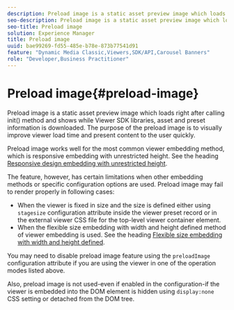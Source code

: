 ```yaml
---
description: Preload image is a static asset preview image which loads right after calling init() method and shows while Viewer SDK libraries, asset and preset information is downloaded. The purpose of the preload image is to visually improve viewer load time and present content to the user quickly.
seo-description: Preload image is a static asset preview image which loads right after calling init() method and shows while Viewer SDK libraries, asset and preset information is downloaded. The purpose of the preload image is to visually improve viewer load time and present content to the user quickly.
seo-title: Preload image
solution: Experience Manager
title: Preload image
uuid: bae99269-fd55-485e-b78e-873b77541d91
feature: "Dynamic Media Classic,Viewers,SDK/API,Carousel Banners"
role: "Developer,Business Practitioner"
---
```


# Preload image{#preload-image}

Preload image is a static asset preview image which loads right after calling init() method and shows while Viewer SDK libraries, asset and preset information is downloaded. The purpose of the preload image is to visually improve viewer load time and present content to the user quickly.

Preload image works well for the most common viewer embedding method, which is responsive embedding with unrestricted height. See the heading [Responsive design embedding with unrestricted height](../../c-html5-aem-asset-viewers/c-html5-aem-carousel/c-html5-aem-carousel.md#concept-b44f1df3c1c64d4e8b5565e7736bf95e).

The feature, however, has certain limitations when other embedding methods or specific configuration options are used. Preload image may fail to render properly in following cases:

* When the viewer is fixed in size and the size is defined either using `stagesize` configuration attribute inside the viewer preset record or in the external viewer CSS file for the top-level viewer container element. 
* When the flexible size embedding with width and height defined method of viewer embedding is used. See the heading [Flexible size embedding with width and height defined](../../c-html5-aem-asset-viewers/c-html5-aem-interactive-images/c-html5-aem-interactive-images.md#section-6bb5d3c502544ad18a58eafe12a13435).

You may need to disable preload image feature using the `preloadImage` configuration attribute if you are using the viewer in one of the operation modes listed above.

Also, preload image is not used-even if enabled in the configuration-if the viewer is embedded into the DOM element is hidden using `display:none` CSS setting or detached from the DOM tree. 
